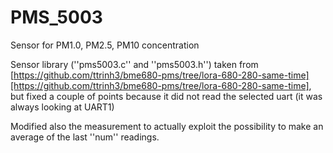 # PMS_5003
Sensor for PM1.0, PM2.5, PM10 concentration

Sensor library (''pms5003.c'' and ''pms5003.h'') taken from [https://github.com/ttrinh3/bme680-pms/tree/lora-680-280-same-time][https://github.com/ttrinh3/bme680-pms/tree/lora-680-280-same-time], but fixed a couple of points because it did not read the selected uart (it was always looking at UART1)

Modified also the measurement to actually exploit the possibility to make an average of the last ''num'' readings.
